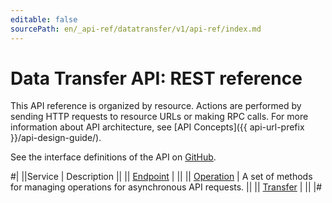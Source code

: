 ```yaml
---
editable: false
sourcePath: en/_api-ref/datatransfer/v1/api-ref/index.md
---
```


# Data Transfer API: REST reference

This API reference is organized by resource. Actions are performed by sending HTTP requests to resource URLs or making RPC calls. For more information about API architecture, see [API Concepts]({{ api-url-prefix }}/api-design-guide/).

See the interface definitions of the API on [GitHub](https://github.com/yandex-cloud/cloudapi).

#|
||Service | Description ||
|| [Endpoint](Endpoint/index.md) |  ||
|| [Operation](Operation/index.md) | A set of methods for managing operations for asynchronous API requests. ||
|| [Transfer](Transfer/index.md) |  ||
|#